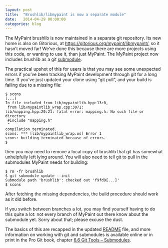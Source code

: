 ```yaml
---
layout: post
title:  "Brushlib/libmypaint is now a separate module"
date:   2014-04-29 00:00:00
categories: blog
---
```


The MyPaint brushlib is now maintained in a separate git repository. Its
new home is also on Gitorious, at
<https://gitorious.org/mypaint/libmypaint/>, so it hasn’t moved far!
We’ve done this because there are more projects using this code, or
wanting to use it, than just MyPaint. The MyPaint project now includes
brushlib as a git [submodule](http://www.git-scm.com/book/en/Git-Tools-Submodules).

The practical upshot of this for users is that you may see some
unexpected errors if you’ve been tracking MyPaint development through
git for a long time. If you’ve just updated your clone using “git pull”,
and your build is failing due to a missing file:

    $ scons
    [...]
    In file included from lib/mypaintlib.hpp:13:0,
     from lib/mypaintlib_wrap.cpp:3071:
    lib/mapping.hpp:20:21: fatal error: mapping.h: No such file or directory
     #include "mapping.h"
     ^
    compilation terminated.
    scons: *** [lib/mypaintlib_wrap.os] Error 1
    scons: building terminated because of errors.
    $

then you may need to remove a local copy of brushlib that git has
somewhat unhelpfully left lying around. You will also need to tell git
to pull in the submodules MyPaint needs for building:

    $ rm -fr brushlib
    $ git submodule update --init
    Submodule path 'brushlib': checked out 'f9fd9[...]'
    $ scons

After fetching the missing dependencies, the build procedure should work
as it did before.

If you switch between branches a lot, you may find yourself having to do
this quite a lot: not every branch of MyPaint out there know about the
submodule yet. Sorry about that; please excuse the dust.

The basics of this are recapped in the updated [README](https://gitorious.org/mypaint/mypaint/source/f8d48ad9b91866eab1fa5fe6946f0ae2354534fe:README) file, and more
information on working with git and submodules is available online or in
print in the Pro Git book, chapter [6.6 Git Tools –
Submodules](http://www.git-scm.com/book/en/Git-Tools-Submodules).


